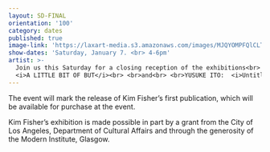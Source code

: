 ```yaml
---
layout: SD-FINAL
orientation: '100'
category: dates
published: true
image-link: 'https://laxart-media.s3.amazonaws.com/images/MJQYOMPFQlCLT_ctfjMGVg.JPG'
show-dates: 'Saturday, January 7. <br> 4-6pm'
artist: >-
  Join us this Saturday for a closing reception of the exhibitions<br> <br>KIM FISHER:
  <i>A LITTLE BIT OF BUT</i><br> <br>and<br> <br>YUSUKE ITO:  <i>Untitled (Loke Lau)</i>
---
```

The event will mark the release of Kim Fisher’s first publication, which will be available for purchase at the event.

Kim Fisher’s exhibition is made possible in part by a grant from the City of Los Angeles, Department of Cultural Affairs and through the generosity of the Modern Institute, Glasgow.
